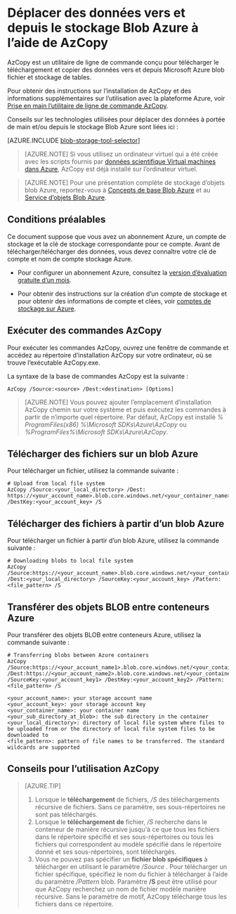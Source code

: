 <properties
    pageTitle="Déplacer des données vers et depuis le stockage Blob Azure à l’aide de AzCopy | Microsoft Azure"
    description="Déplacer des données vers et depuis le stockage Blob Azure à l’aide de AzCopy"
    services="machine-learning,storage"
    documentationCenter=""
    authors="bradsev"
    manager="jhubbard"
    editor="cgronlun" />

<tags
    ms.service="machine-learning"
    ms.workload="data-services"
    ms.tgt_pltfrm="na"
    ms.devlang="na"
    ms.topic="article"
    ms.date="09/14/2016"
    ms.author="bradsev" />

# <a name="move-data-to-and-from-azure-blob-storage-using-azcopy"></a>Déplacer des données vers et depuis le stockage Blob Azure à l’aide de AzCopy

AzCopy est un utilitaire de ligne de commande conçu pour télécharger le téléchargement et copier des données vers et depuis Microsoft Azure blob fichier et stockage de tables.

Pour obtenir des instructions sur l’installation de AzCopy et des informations supplémentaires sur l’utilisation avec la plateforme Azure, voir [Prise en main l’utilitaire de ligne de commande AzCopy](../storage/storage-use-azcopy.md).

Conseils sur les technologies utilisées pour déplacer des données à portée de main et/ou depuis le stockage Blob Azure sont liées ici :

[AZURE.INCLUDE [blob-storage-tool-selector](../../includes/machine-learning-blob-storage-tool-selector.md)]


> [AZURE.NOTE] Si vous utilisez un ordinateur virtuel qui a été créée avec les scripts fournis par [données scientifique Virtual machines dans Azure](machine-learning-data-science-virtual-machines.md), AzCopy est déjà installé sur l’ordinateur virtuel.

> [AZURE.NOTE] Pour une présentation complète de stockage d’objets blob Azure, reportez-vous à [Concepts de base Blob Azure](../storage/storage-dotnet-how-to-use-blobs.md) et au [Service d’objets Blob Azure](https://msdn.microsoft.com/library/azure/dd179376.aspx).


## <a name="prerequisites"></a>Conditions préalables

Ce document suppose que vous avez un abonnement Azure, un compte de stockage et la clé de stockage correspondante pour ce compte. Avant de télécharger/télécharger des données, vous devez connaître votre clé de compte et nom de compte stockage Azure.

- Pour configurer un abonnement Azure, consultez la [version d’évaluation gratuite d’un mois](https://azure.microsoft.com/pricing/free-trial/).

- Pour obtenir des instructions sur la création d’un compte de stockage et pour obtenir des informations de compte et clées, voir [comptes de stockage sur Azure](../storage/storage-create-storage-account.md).


## <a name="run-azcopy-commands"></a>Exécuter des commandes AzCopy

Pour exécuter les commandes AzCopy, ouvrez une fenêtre de commande et accédez au répertoire d’installation AzCopy sur votre ordinateur, où se trouve l’exécutable AzCopy.exe. 

La syntaxe de la base de commandes AzCopy est la suivante :

    AzCopy /Source:<source> /Dest:<destination> [Options]

>[AZURE.NOTE] Vous pouvez ajouter l’emplacement d’installation AzCopy chemin sur votre système et puis exécutez les commandes à partir de n’importe quel répertoire. Par défaut, AzCopy est installé *% ProgramFiles(x86) %\Microsoft SDKs\Azure\AzCopy* ou *%ProgramFiles%\Microsoft SDKs\Azure\AzCopy*.

## <a name="upload-files-to-an-azure-blob"></a>Télécharger des fichiers sur un blob Azure

Pour télécharger un fichier, utilisez la commande suivante :

    # Upload from local file system
    AzCopy /Source:<your_local_directory> /Dest: https://<your_account_name>.blob.core.windows.net/<your_container_name> /DestKey:<your_account_key> /S


## <a name="download-files-from-an-azure-blob"></a>Télécharger des fichiers à partir d’un blob Azure

Pour télécharger un fichier à partir d’un blob Azure, utilisez la commande suivante :

    # Downloading blobs to local file system
    AzCopy /Source:https://<your_account_name>.blob.core.windows.net/<your_container_name>/<your_sub_directory_at_blob>  /Dest:<your_local_directory> /SourceKey:<your_account_key> /Pattern:<file_pattern> /S


## <a name="transfer-blobs-between-azure-containers"></a>Transférer des objets BLOB entre conteneurs Azure

Pour transférer des objets BLOB entre conteneurs Azure, utilisez la commande suivante :

    # Transferring blobs between Azure containers
    AzCopy /Source:https://<your_account_name1>.blob.core.windows.net/<your_container_name1>/<your_sub_directory_at_blob1> /Dest:https://<your_account_name2>.blob.core.windows.net/<your_container_name2>/<your_sub_directory_at_blob2> /SourceKey:<your_account_key1> /DestKey:<your_account_key2> /Pattern:<file_pattern> /S

    <your_account_name>: your storage account name
    <your_account_key>: your storage account key
    <your_container_name>: your container name
    <your_sub_directory_at_blob>: the sub directory in the container
    <your_local_directory>: directory of local file system where files to be uploaded from or the directory of local file system files to be downloaded to
    <file_pattern>: pattern of file names to be transferred. The standard wildcards are supported


## <a name="tips-for-using-azcopy"></a>Conseils pour l’utilisation AzCopy

> [AZURE.TIP]   
> 1. Lorsque le **téléchargement** de fichiers, */S* des téléchargements récursive de fichiers. Sans ce paramètre, ses sous-répertoires ne sont pas téléchargés.  
> 2. Lorsque le **téléchargement de** fichier, */S* recherche dans le conteneur de manière récursive jusqu'à ce que tous les fichiers dans le répertoire spécifié et ses sous-répertoires ou tous les fichiers qui correspondent au modèle spécifié dans le répertoire donné et ses sous-répertoires, sont téléchargés.  
> 3.  Vous ne pouvez pas spécifier un **fichier blob spécifiques** à télécharger en utilisant le paramètre */Source* . Pour télécharger un fichier spécifique, spécifiez le nom du fichier à télécharger à l’aide du paramètre */Pattern* blob. Paramètre **/S** peut être utilisé pour que AzCopy recherchez un nom de fichier modèle manière récursive. Sans le paramètre de motif, AzCopy télécharge tous les fichiers dans ce répertoire.
